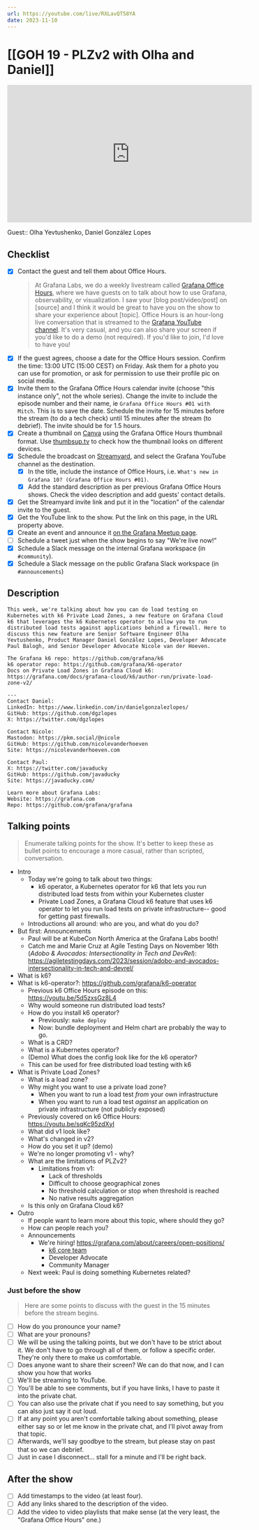 ```yaml
---
url: https://youtube.com/live/RXLavQT58YA
date: 2023-11-10
---
```

# [[GOH 19 - PLZv2 with Olha and Daniel]]

<iframe width="560" height="315" src="https://www.youtube.com/embed/" title="YouTube video player" frameborder="0" allow="accelerometer; autoplay; clipboard-write; encrypted-media; gyroscope; picture-in-picture" allowfullscreen></iframe>

Guest:: Olha Yevtushenko, Daniel González Lopes

## Checklist

- [x] Contact the guest and tell them about Office Hours.
	> At Grafana Labs, we do a weekly livestream called [Grafana Office Hours](https://www.youtube.com/watch?v=uk7NoagbJ28&list=PLDGkOdUX1Ujrrse-cdj20RRah9hyHdxBu), where we have guests on to talk about how to use Grafana, observability, or visualization. I saw your [blog post/video/post] on [source] and I think it would be great to have you on the show to share your experience about [topic].
	Office Hours is an hour-long live conversation that is streamed to the [Grafana YouTube channel](https://youtube.com/@grafana). It's very casual, and you can also share your screen if you'd like to do a demo (not required). If you'd like to join, I'd love to have you! 
- [x] If the guest agrees, choose a date for the Office Hours session. Confirm the time: 13:00 UTC (15:00 CEST) on Friday. Ask them for a photo you can use for promotion, or ask for permission to use their profile pic on social media.
- [x] Invite them to the Grafana Office Hours calendar invite (choose "this instance only", not the whole series). Change the invite to include the episode number and their name, ie `Grafana Office Hours #01 with Mitch`. This is to save the date. Schedule the invite for 15 minutes before the stream (to do a tech check) until 15 minutes after the stream (to debrief). The invite should be for 1.5 hours.
- [x] Create a thumbnail on [Canva](https://canva.com) using the Grafana Office Hours thumbnail format. Use [thumbsup.tv](https://thumbsup.tv) to check how the thumbnail looks on different devices.
- [x] Schedule the broadcast on [Streamyard](https://streamyard.com), and select the Grafana YouTube channel as the destination.
	- [x] In the title, include the instance of Office Hours, i.e. `What's new in Grafana 10? (Grafana Office Hours #01)`.
	- [x] Add the standard description as per previous Grafana Office Hours shows. Check the video description and add guests' contact details.
- [x] Get the Streamyard invite link and put it in the "location" of the calendar invite to the guest.
- [x] Get the YouTube link to the show. Put the link on this page, in the URL property above.
- [x] Create an event and announce it [on the Grafana Meetup page](https://www.meetup.com/grafana-friends-virtual-meetup-group/).
- [ ] Schedule a tweet just when the show begins to say "We're live now!"
- [x] Schedule a Slack message on the internal Grafana workspace (in `#community`).
- [x] Schedule a Slack message on the public Grafana Slack workspace (in `#announcements`)

## Description

```
This week, we're talking about how you can do load testing on Kubernetes with k6 Private Load Zones, a new feature on Grafana Cloud k6 that leverages the k6 Kubernetes operator to allow you to run distributed load tests against applications behind a firewall. Here to discuss this new feature are Senior Software Engineer Olha Yevtushenko, Product Manager Daniel González Lopes, Developer Advocate Paul Balogh, and Senior Developer Advocate Nicole van der Hoeven.

The Grafana k6 repo: https://github.com/grafana/k6
k6 operator repo: https://github.com/grafana/k6-operator
Docs on Private Load Zones in Grafana Cloud k6: https://grafana.com/docs/grafana-cloud/k6/author-run/private-load-zone-v2/

---
Contact Daniel:
LinkedIn: https://www.linkedin.com/in/danielgonzalezlopes/
GitHub: https://github.com/dgzlopes
X: https://twitter.com/dgzlopes

Contact Nicole:
Mastodon: https://pkm.social/@nicole
GitHub: https://github.com/nicolevanderhoeven
Site: https://nicolevanderhoeven.com

Contact Paul:
X: https://twitter.com/javaducky
GitHub: https://github.com/javaducky
Site: https://javaducky.com/

Learn more about Grafana Labs:
Website: https://grafana.com
Repo: https://github.com/grafana/grafana
```

## Talking points

> Enumerate talking points for the show. It's better to keep these as bullet points to encourage a more casual, rather than scripted, conversation.

- Intro
	- Today we're going to talk about two things:
		- k6 operator, a Kubernetes operator for k6 that lets you run distributed load tests from within your Kubernetes cluster
		- Private Load Zones, a Grafana Cloud k6 feature that uses k6 operator to let you run load tests on private infrastructure-- good for getting past firewalls.
	- Introductions all around: who are you, and what do you do?
- But first: Announcements
	- Paul will be at KubeCon North America at the Grafana Labs booth!
	- Catch me and Marie Cruz at Agile Testing Days on November 16th (*Adobo & Avocados: Intersectionality in Tech and DevRel*): https://agiletestingdays.com/2023/session/adobo-and-avocados-intersectionality-in-tech-and-devrel/
- What is k6?
- What is k6-operator?: https://github.com/grafana/k6-operator
	- Previous k6 Office Hours episode on this: https://youtu.be/5d5zxsGz8L4
	- Why would someone run distributed load tests?
	- How do you install k6 operator?
		- Previously: `make deploy`
		- Now: bundle deployment and Helm chart are probably the way to go.
	- What is a CRD?
	- What is a Kubernetes operator?
	- (Demo) What does the config look like for the k6 operator?
	- This can be used for free distributed load testing with k6
- What is Private Load Zones?
	- What is a load zone?
	- Why might you want to use a private load zone?
		- When you want to run a load test *from* your own infrastructure
		- When you want to run a load test *against* an application on private infrastructure (not publicly exposed)
	- Previously covered on k6 Office Hours: https://youtu.be/sqKc95zdXyI
	- What did v1 look like?
	- What's changed in v2?
	- How do you set it up? (demo)
	- We're no longer promoting v1 - why?
	- What are the limitations of PLZv2?
		- Limitations from v1:
			- Lack of thresholds
			- Difficult to choose geographical zones
			- No threshold calculation or stop when threshold is reached
			- No native results aggregation
	- Is this only on Grafana Cloud k6?
- Outro
	- If people want to learn more about this topic, where should they go?
	- How can people reach you?
	- Announcements
		- We're hiring! https://grafana.com/about/careers/open-positions/
			- [k6 core team](https://boards.greenhouse.io/grafanalabs/jobs/5007589004)
			- Developer Advocate
			- Community Manager
	- Next week: Paul is doing something Kubernetes related?

### Just before the show

> Here are some points to discuss with the guest in the 15 minutes before the stream begins.

- [ ] How do you pronounce your name?
- [ ] What are your pronouns?
- [ ] We will be using the talking points, but we don't have to be strict about it. We don't have to go through all of them, or follow a specific order. They're only there to make us comfortable.
- [ ] Does anyone want to share their screen? We can do that now, and I can show you how that works
- [ ] We'll be streaming to YouTube.
- [ ] You'll be able to see comments, but if you have links, I have to paste it into the private chat.
- [ ] You can also use the private chat if you need to say something, but you can also just say it out loud.
- [ ] If at any point you aren't comfortable talking about something, please either say so or let me know in the private chat, and I'll pivot away from that topic.
- [ ] Afterwards, we'll say goodbye to the stream, but please stay on past that so we can debrief.
- [ ] Just in case I disconnect... stall for a minute and I'll be right back.

## After the show

- [ ] Add timestamps to the video (at least four).
- [ ] Add any links shared to the description of the video.
- [ ] Add the video to video playlists that make sense (at the very least, the "Grafana Office Hours" one.)